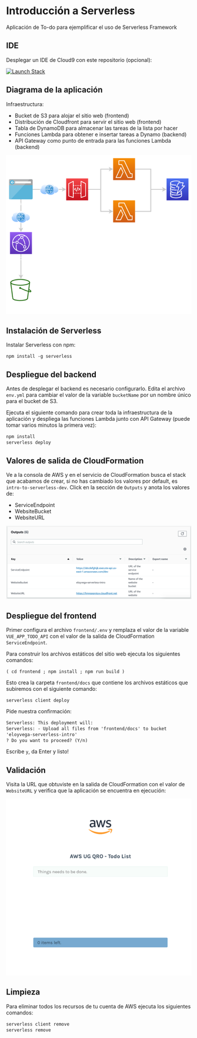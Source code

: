 # Introducción a Serverless

Aplicación de To-do para ejemplificar el uso de Serverless Framework

## IDE

Desplegar un IDE de Cloud9 con este repositorio (opcional):

[![Launch Stack](https://cdn.rawgit.com/buildkite/cloudformation-launch-stack-button-svg/master/launch-stack.svg)](https://console.aws.amazon.com/cloudformation/home?region=us-east-1#/stacks/new?stackName=serverless-intro&templateURL=https://cloudtitlan-public-cfn-templates.s3.amazonaws.com/serverless-intro.yaml)

## Diagrama de la aplicación

Infraestructura:

- Bucket de S3 para alojar el sitio web (frontend)
- Distribución de Cloudfront para servir el sitio web (frontend)
- Tabla de DynamoDB para almacenar las tareas de la lista por hacer
- Funciones Lambda para obtener e insertar tareas a Dynamo (backend)
- API Gateway como punto de entrada para las funciones Lambda (backend)

![alt text](./images/serverless-intro.png "Diagrama de arquitectura")

## Instalación de Serverless

Instalar Serverless con npm:

```
npm install -g serverless
```

## Despliegue del backend

Antes de desplegar el backend es necesario configurarlo. Edita el archivo `env.yml` para cambiar el valor de la variable `bucketName` por un nombre único para el bucket de S3.

Ejecuta el siguiente comando para crear toda la infraestructura de la aplicación y despliega las funciones Lambda junto con API Gateway (puede tomar varios minutos la primera vez):

```
npm install
serverless deploy
```

## Valores de salida de CloudFormation

Ve a la consola de AWS y en el servicio de CloudFormation busca el stack que acabamos de crear, si no has cambiado los valores por default, es `intro-to-serverless-dev`. Click en la sección de `Outputs` y anota los valores de:

- ServiceEndpoint
- WebsiteBucket
- WebsiteURL

![alt text](./images/cf-outputs.png "Outputs de CloudFormation")

## Despliegue del frontend

Primer configura el archivo `frontend/.env` y remplaza el valor de la variable `VUE_APP_TODO_API` con el valor de la salida de CloudFormation `ServiceEndpoint`.

Para construir los archivos estáticos del sitio web ejecuta los siguientes comandos:

```
( cd frontend ; npm install ; npm run build )
```

Esto crea la carpeta `frontend/docs` que contiene los archivos estáticos que subiremos con el siguiente comando:

```
serverless client deploy
```

Pide nuestra confirmación:

```
Serverless: This deployment will:
Serverless: - Upload all files from 'frontend/docs' to bucket 'eloyvega-serverless-intro'
? Do you want to proceed? (Y/n)
```

Escribe `y`, da Enter y listo!

## Validación

Visita la URL que obtuviste en la salida de CloudFormation con el valor de `WebsiteURL` y verifica que la aplicación se encuentra en ejecución:

![alt text](./images/app.png "Aplicación")

## Limpieza

Para eliminar todos los recursos de tu cuenta de AWS ejecuta los siguientes comandos:

```
serverless client remove
serverless remove
```
